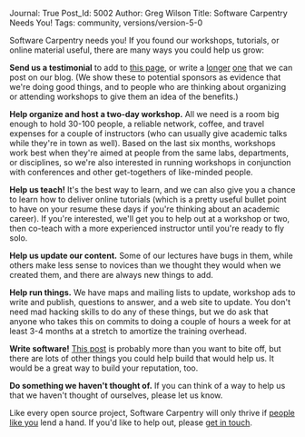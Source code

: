 Journal: True
Post_Id: 5002
Author: Greg Wilson
Title: Software Carpentry Needs You!
Tags: community, versions/version-5-0

<p>Software Carpentry needs you! If you found our workshops, tutorials, or online material useful, there are many ways you could help us grow:</p>
<p><strong>Send us a testimonial</strong> to add to <a href="|filename|/about/testimonials.html">this page</a>, or write a <a href="|filename|2012-04-19-three-years-later.md">longer</a> <a href="|filename|2012-06-08-we-get-mail.md">one</a> that we can post on our blog. (We show these to potential sponsors as evidence that we're doing good things, and to people who are thinking about organizing or attending workshops to give them an idea of the benefits.)</p>
<p><strong>Help organize and host a two-day workshop.</strong> All we need is a room big enough to hold 30-100 people, a reliable network, coffee, and travel expenses for a couple of instructors (who can usually give academic talks while they're in town as well). Based on the last six months, workshops work best when they're aimed at people from the same labs, departments, or disciplines, so we're also interested in running workshops in conjunction with conferences and other get-togethers of like-minded people.</p>
<p><strong>Help us teach!</strong> It's the best way to learn, and we can also give you a chance to learn how to deliver online tutorials (which is a pretty useful bullet point to have on your resume these days if you're thinking about an academic career). If you're interested, we'll get you to help out at a workshop or two, then co-teach with a more experienced instructor until you're ready to fly solo.</p>
<p><strong>Help us update our content.</strong> Some of our lectures have bugs in them, while others make less sense to novices than we thought they would when we created them, and there are always new things to add.</p>
<p><strong>Help run things.</strong> We have maps and mailing lists to update, workshop ads to write and publish, questions to answer, and a web site to update. You don't need mad hacking skills to do any of these things, but we do ask that anyone who takes this on commits to doing a couple of hours a week for at least 3-4 months at a stretch to amortize the training overhead.</p>
<p><strong>Write software!</strong> <a href="|filename|2012-07-22-ipython-notebook-towtruck-etherpad-slide-drive-win.md">This post</a> is probably more than you want to bite off, but there are lots of other things you could help build that would help us. It would be a great way to build your reputation, too.</p>
<p><strong>Do something we haven't thought of.</strong> If you can think of a way to help us that we haven't thought of ourselves, please let us know.</p>
<p>Like every open source project, Software Carpentry will only thrive if <a href="http://third-bit.com/blog/archives/4216.html">people like you</a> lend a hand. If you'd like to help out, please <a href="mailto:{{contact_email}}">get in touch</a>.</p>
